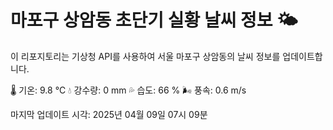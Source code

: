 
# 마포구 상암동 초단기 실황 날씨 정보 🌤️

이 리포지토리는 기상청 API를 사용하여 서울 마포구 상암동의 날씨 정보를 업데이트합니다. 

🌡️ 기온: 9.8 ℃
💧 강수량: 0 mm
💦 습도: 66 %
🌬️ 풍속: 0.6 m/s

마지막 업데이트 시각: 2025년 04월 09일 07시 09분    
